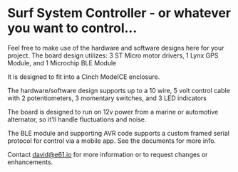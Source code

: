 # Surf System Controller - or whatever you want to control...
Feel free to make use of the hardware and software designs here for your project. The board design utilizes:
3 ST Micro motor drivers,
1 Lynx GPS Module, and
1 Microchip BLE Module

It is designed to fit into a Cinch ModeICE enclosure.

The hardware/software design supports up to a 10 wire, 5 volt control cable with 2 potentiometers, 3 momentary switches, and 3 LED indicators

The board is designed to run on 12v power from a marine or automotive alternator, so it'll handle fluctuations and noise.

The BLE module and supporting AVR code supports a custom framed serial protocol for control via a mobile app.  See the documents for more info.

Contact david@e61.io for more information or to request changes or enhancements. 
